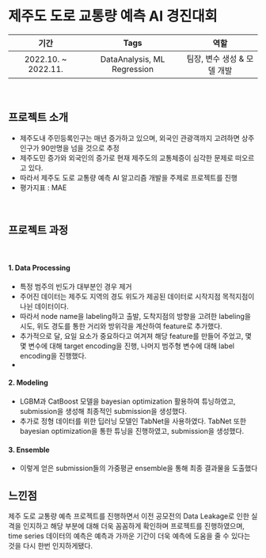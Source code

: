 # 제주도 도로 교통량 예측 AI 경진대회

|기간|Tags|역할|
|:---:|:---:|:---:|
|2022.10. ~ 2022.11.| DataAnalysis, ML Regression |팀장, 변수 생성 & 모델 개발|
<br/>

## 프로젝트 소개
- 제주도내 주민등록인구는 매년 증가하고 있으며, 외국인 관광객까지 고려하면 상주인구가 90만명을 넘을 것으로 추정
- 제주도민 증가와 외국인의 증가로 현재 제주도의 교통체증이 심각한 문제로 떠오르고 있다.
- 따라서 제주도 도로 교통량 예측 AI 알고리즘 개발을 주제로 프로젝트를 진행
- 평가지표 : MAE

<br/>

## 프로젝트 과정

<br/>

#### 1. Data Processing
- 특정 범주의 빈도가 대부분인 경우 제거
- 주어진 데이터는 제주도 지역의 경도 위도가 제공된 데이터로 시작지점 목적지점이 나뉜 데이터이다.
- 따라서 node name을 labeling하고 출발, 도착지점의 방향을 고려한 labeling을 시도, 위도 경도를 통한 거리와 방위각을 계산하여 feature로 추가했다.
- 추가적으로 달, 요일 요소가 중요하다고 여겨져 해당 feature를 만들어 주었고, 몇몇 변수에 대해 target encoding을 진행, 나머지 범주형 변수에 대해 label encoding을 진행했다.
- 
#### 2. Modeling
- LGBM과 CatBoost 모델을 bayesian optimization 활용하여 튜닝하였고, submission을 생성해 최종적인 submission을 생성했다.
- 추가로 정형 데이터를 위한 딥러닝 모델인 TabNet을 사용하였다. TabNet 또한 bayesian optimization을 통한 튜닝을 진행하였고, submission을 생성했다.

#### 3. Ensemble
- 이렇게 얻은 submission들의 가중평균 ensemble을 통해 최종 결과물을 도출했다


## 느낀점
제주 도로 교통량 예측 프로젝트를 진행하면서 이전 공모전의 Data Leakage로 인한 실격을 인지하고 해당 부분에 대해 더욱 꼼꼼하게 확인하며 프로젝트를 진행하였으며,
time series 데이터의 예측은 예측과 가까운 기간이 더욱 예측에 도움을 줄 수 있다는 것을 다시 한번 인지하게됐다.
